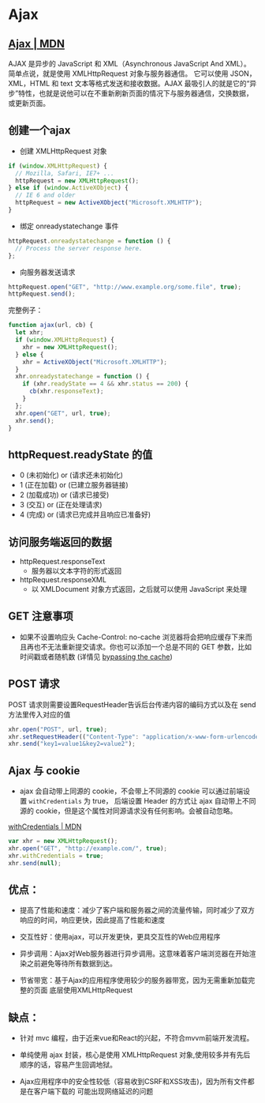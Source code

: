 # Ajax

## [Ajax | MDN](https://developer.mozilla.org/zh-CN/docs/Web/Guide/AJAX)

AJAX 是异步的 JavaScript 和 XML（Asynchronous JavaScript And XML）。简单点说，就是使用 XMLHttpRequest 对象与服务器通信。 它可以使用 JSON，XML，HTML 和 text 文本等格式发送和接收数据。AJAX 最吸引人的就是它的“异步”特性，也就是说他可以在不重新刷新页面的情况下与服务器通信，交换数据，或更新页面。

## 创建一个ajax

- 创建 XMLHttpRequest 对象

```js
if (window.XMLHttpRequest) {
  // Mozilla, Safari, IE7+ ...
  httpRequest = new XMLHttpRequest();
} else if (window.ActiveXObject) {
  // IE 6 and older
  httpRequest = new ActiveXObject("Microsoft.XMLHTTP");
}
```

- 绑定 onreadystatechange 事件

```js 
httpRequest.onreadystatechange = function () {
  // Process the server response here.
};
```

- 向服务器发送请求

```js
httpRequest.open("GET", "http://www.example.org/some.file", true);
httpRequest.send();
```

完整例子：

```js
function ajax(url, cb) {
  let xhr;
  if (window.XMLHttpRequest) {
    xhr = new XMLHttpRequest();
  } else {
    xhr = ActiveXObject("Microsoft.XMLHTTP");
  }
  xhr.onreadystatechange = function () {
    if (xhr.readyState == 4 && xhr.status == 200) {
      cb(xhr.responseText);
    }
  };
  xhr.open("GET", url, true);
  xhr.send();
}
```

## httpRequest.readyState 的值

- 0 (未初始化) or (请求还未初始化)
- 1 (正在加载) or (已建立服务器链接)
- 2 (加载成功) or (请求已接受)
- 3 (交互) or (正在处理请求)
- 4 (完成) or (请求已完成并且响应已准备好)

## 访问服务端返回的数据

- httpRequest.responseText
  - 服务器以文本字符的形式返回
- httpRequest.responseXML
  - 以 XMLDocument 对象方式返回，之后就可以使用 JavaScript 来处理

## GET 注意事项

- 如果不设置响应头 Cache-Control: no-cache 浏览器将会把响应缓存下来而且再也不无法重新提交请求。你也可以添加一个总是不同的 GET 参数，比如时间戳或者随机数 (详情见 [bypassing the cache](https://developer.mozilla.org/en-US/docs/Web/API/XMLHttpRequest/Using_XMLHttpRequest#bypassing_the_cache))

## POST 请求

POST 请求则需要设置RequestHeader告诉后台传递内容的编码方式以及在 send 方法里传入对应的值

```js
xhr.open("POST", url, true);
xhr.setRequestHeader(("Content-Type": "application/x-www-form-urlencoded"));
xhr.send("key1=value1&key2=value2");
```

## Ajax 与 cookie

- ajax 会自动带上同源的 cookie，不会带上不同源的 cookie
可以通过前端设置 `withCredentials` 为 true， 后端设置 Header 的方式让 ajax 自动带上不同源的 cookie，但是这个属性对同源请求没有任何影响。会被自动忽略。

[withCredentials | MDN](https://developer.mozilla.org/zh-CN/docs/Web/API/XMLHttpRequest/withCredentials)

```js
var xhr = new XMLHttpRequest();
xhr.open("GET", "http://example.com/", true);
xhr.withCredentials = true;
xhr.send(null);
```

## 优点： 

- 提高了性能和速度：减少了客户端和服务器之间的流量传输，同时减少了双方响应的时间，响应更快，因此提高了性能和速度

- 交互性好：使用ajax，可以开发更快，更具交互性的Web应用程序

- 异步调用：Ajax对Web服务器进行异步调用。这意味着客户端浏览器在开始渲染之前避免等待所有数据到达。

- 节省带宽：基于Ajax的应用程序使用较少的服务器带宽，因为无需重新加载完整的页面
底层使用XMLHttpRequest

## 缺点： 

- 针对 mvc 编程，由于近来vue和React的兴起，不符合mvvm前端开发流程。

- 单纯使用 ajax 封装，核心是使用 XMLHttpRequest 对象,使用较多并有先后顺序的话，容易产生回调地狱。

- Ajax应用程序中的安全性较低（容易收到CSRF和XSS攻击)，因为所有文件都是在客户端下载的
可能出现网络延迟的问题
